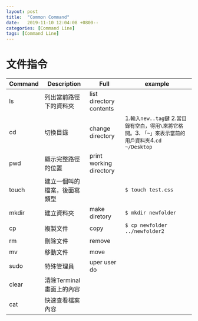 ```yaml
---
layout: post
title:  "Common Command"
date:   2019-11-10 12:04:08 +0800--
categories: [Command Line]
tags: [Command Line]  
---
```



# 文件指令
|Command|Description|Full|example
|---|---|---|---|
|ls|列出當前路徑下的資料夾|list directory contents|
|cd|切換目錄|change directory|1.`輸入new..tag鍵` 2.`當目錄有空白，得用\來將它格開。`3. `「~」來表示當前的用戶資料夾`4.`cd ~/Desktop`
|pwd|顯示完整路徑的位置|print working directory|
|touch|建立一個叫的檔案，後面寫類型||`$ touch test.css`|
|mkdir|建立資料夾|make diretory|`$ mkdir newfolder`
|cp|複製文件|copy|`$ cp newfolder ../newfolder2`
|rm|刪除文件|remove
|mv|移動文件|move
|sudo|特殊管理員|uper user do|
|clear|清除Terminal畫面上的內容
|cat|快速查看檔案內容